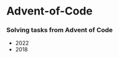 # Advent-of-Code
<h3>Solving tasks from Advent of Code</h3>
<ul>
    <li> 2022 </li>
    <li> 2018 </li>
</ul>


